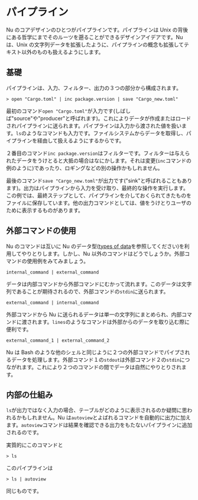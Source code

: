 # パイプライン

Nu のコアデザインのひとつがパイプラインです。パイプラインは Unix の背後にある哲学にまでそのルーツを遡ることができるデザインアイデアです。Nu は、Unix の文字列データを拡張したように、パイプラインの概念も拡張してテキスト以外のものも扱えるようにします。

## 基礎

パイプラインは、入力、フィルター、出力の３つの部分から構成されます。

```nu
> open "Cargo.toml" | inc package.version | save "Cargo_new.toml"
```

最初のコマンド`open "Cargo.toml"`が入力です(しばしば"source"や"producer"と呼ばれます)。これによりデータが作成またはロードされパイプラインに送られます。パイプラインは入力から渡された値を扱います。`ls`のようなコマンドも入力です。ファイルシステムからデータを取得し、パイプラインを経由して扱えるようにするからです。

２番目のコマンド`inc package.version`はフィルターです。フィルターは与えられたデータをうけとると大抵の場合はなにかします。それは変更(`inc`コマンドの例のように)であったり、ロギングなどの別の操作かもしれません。

最後のコマンド`save "Cargo_new.toml"`が出力です("sink"と呼ばれることもあります)。出力はパイプラインから入力を受け取り、最終的な操作を実行します。この例では、最終ステップとして、パイプラインを介しておくられてきたものをファイルに保存しています。他の出力コマンドとしては、値をうけとりユーザのために表示するものがあります。

## 外部コマンドの使用

Nu のコマンドは互いに Nu のデータ型([types of data](types_of_data.md)を参照してください)を利用してやりとりします。しかし、Nu 以外のコマンドはどうでしょうか。外部コマンドの使用例をみてみましょう。

`internal_command | external_command`

データは内部コマンドから外部コマンドにむかって流れます。このデータは文字列であることが期待されるので、外部コマンドの`stdin`に送られます。

`external_command | internal_command`

外部コマンドから Nu に送られるデータは単一の文字列にまとめられ、内部コマンドに渡されます。`lines`のようなコマンドは外部からのデータを取り込む際に便利です。

`external_command_1 | external_command_2`

Nu は Bash のような他のシェルと同じように２つの外部コマンドでパイプされるデータを処理します。外部コマンド１の`stdout`は外部コマンド２の`stdin`につながれます。これにより２つのコマンドの間でデータは自然にやりとりされます。

## 内部の仕組み

`ls`が出力ではなく入力の場合、テーブルがどのように表示されるのか疑問に思われるかもしれません。Nu は`autoview`とよばれるコマンドを自動的に出力に加えます。`autoview`コマンドは結果を確認できる出力をもたないパイプラインに追加されるのです。

実質的にこのコマンドと

```nu
> ls
```

このパイプラインは

```nu
> ls | autoview
```

同じものです。
